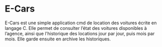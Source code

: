 # E-Cars
E-Cars est une simple application cmd de location des voitures écrite en langage C. Elle permet de consulter l’état des voitures disponibles à l’agence, ainsi que l'historique des locations jour par jour, puis mois par mois. Elle garde ensuite en archive les historiques.
